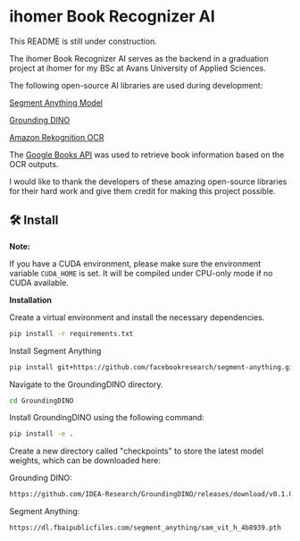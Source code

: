 # ihomer Book Recognizer AI

This README is still under construction.

The ihomer Book Recognizer AI serves as the backend in a graduation project at ihomer for my BSc at Avans University of Applied Sciences.

The following open-source AI libraries are used during development:

[Segment Anything Model](https://github.com/facebookresearch/segment-anything)

[Grounding DINO](https://github.com/IDEA-Research/GroundingDINO)

[Amazon Rekognition OCR](https://docs.aws.amazon.com/rekognition/latest/dg/text-detection.html)

The [Google Books API](https://developers.google.com/books/docs/overview) was used to retrieve book information based on the OCR outputs.

I would like to thank the developers of these amazing open-source libraries for their hard work and give them credit for making this project possible.

## :hammer_and_wrench: Install

**Note:**

If you have a CUDA environment, please make sure the environment variable `CUDA_HOME` is set. It will be compiled under CPU-only mode if no CUDA available.

**Installation**

Create a virtual environment and install the necessary dependencies.

```bash
pip install -r requirements.txt
```

Install Segment Anything

```bash
pip install git+https://github.com/facebookresearch/segment-anything.git
```

Navigate to the GroundingDINO directory.

```bash
cd GroundingDINO
```

Install GroundingDINO using the following command:

```bash
pip install -e .
```

Create a new directory called "checkpoints" to store the latest model weights, which can be downloaded here:

Grounding DINO:

```bash
https://github.com/IDEA-Research/GroundingDINO/releases/download/v0.1.0-alpha/groundingdino_swint_ogc.pth
```

Segment Anything:

```bash
https://dl.fbaipublicfiles.com/segment_anything/sam_vit_h_4b8939.pth
```